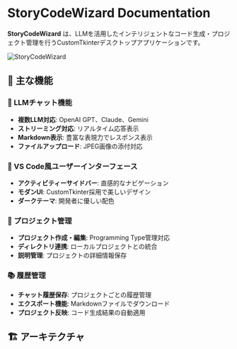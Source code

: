 # StoryCodeWizard Documentation

**StoryCodeWizard** は、LLMを活用したインテリジェントなコード生成・プロジェクト管理を行うCustomTkinterデスクトップアプリケーションです。

![StoryCodeWizard](assets/logo.png)

## 🚀 主な機能

### 💬 LLMチャット機能
- **複数LLM対応**: OpenAI GPT、Claude、Gemini
- **ストリーミング対応**: リアルタイム応答表示
- **Markdown表示**: 豊富な表現力でレスポンス表示
- **ファイルアップロード**: JPEG画像の添付対応

### 🎨 VS Code風ユーザーインターフェース
- **アクティビティーサイドバー**: 直感的なナビゲーション
- **モダンUI**: CustomTkinter採用で美しいデザイン
- **ダークテーマ**: 開発者に優しい配色

### 📁 プロジェクト管理
- **プロジェクト作成・編集**: Programming Type管理対応
- **ディレクトリ連携**: ローカルプロジェクトとの統合
- **説明管理**: プロジェクトの詳細情報保存

### 📚 履歴管理
- **チャット履歴保存**: プロジェクトごとの履歴管理
- **エクスポート機能**: Markdownファイルでダウンロード
- **プロジェクト反映**: コード生成結果の自動適用

## 🏗️ アーキテクチャ
